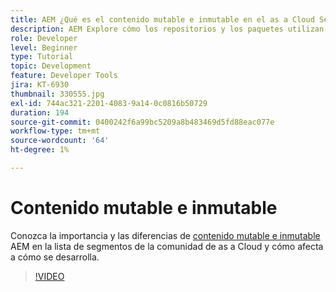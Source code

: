 ```yaml
---
title: AEM ¿Qué es el contenido mutable e inmutable en el as a Cloud Service de la?
description: AEM Explore cómo los repositorios y los paquetes utilizan contenido mutable e inmutable, y por qué es importante en el as a Cloud Service de la.
role: Developer
level: Beginner
type: Tutorial
topic: Development
feature: Developer Tools
jira: KT-6930
thumbnail: 330555.jpg
exl-id: 744ac321-2201-4083-9a14-0c0816b50729
duration: 194
source-git-commit: 0400242f6a99bc5209a8b483469d5fd88eac077e
workflow-type: tm+mt
source-wordcount: '64'
ht-degree: 1%

---
```


# Contenido mutable e inmutable

Conozca la importancia y las diferencias de [contenido mutable e inmutable](https://experienceleague.adobe.com/docs/experience-manager-cloud-service/implementing/developing/aem-project-content-package-structure.html?lang=es) AEM en la lista de segmentos de la comunidad de as a Cloud y cómo afecta a cómo se desarrolla.

>[!VIDEO](https://video.tv.adobe.com/v/330555?quality=12&learn=on)

